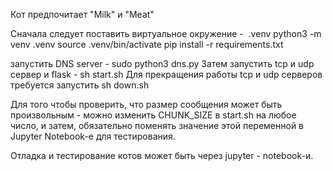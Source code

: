 Кот предпочитает "Milk" и "Meat"



Сначала следует поставить виртуальное окружение -  .venv
python3 -m venv .venv
source .venv/bin/activate
pip install -r requirements.txt

запустить DNS server - sudo python3 dns.py
Затем запустить tcp и udp сервер и flask - sh start.sh
Для прекращения работы tcp и udp серверов требуется запустить sh down.sh


Для того чтобы проверить, что размер сообщения может быть произвольным - можно изменить CHUNK_SIZE в start.sh на любое число, и затем, обязательно поменять значение этой переменной в Jupyter Notebook-е для тестирования.


Отладка и тестирование котов может быть через jupyter - notebook-и.